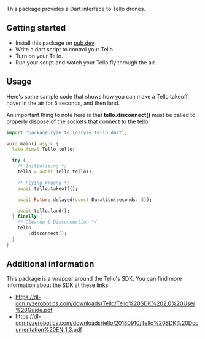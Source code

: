 This package provides a Dart interface to Tello drones.

## Getting started

* Install this package on [pub.dev](https://pub.dev/packages/ryze_tello).
* Write a dart script to control your Tello.
* Turn on your Tello.
* Run your script and watch your Tello fly through the air.

## Usage

Here's some sample code that shows how you can make a Tello takeoff,
hover in the air for 5 seconds, and then land. 

An important thing to note here is that **tello.disconnect()** must be called 
to properly dispose of the sockets that connect to the tello.

```dart
import 'package:ryze_tello/ryze_tello.dart';

void main() async {
  late final Tello tello;

  try {
    /* Initializing */
    tello = await Tello.tello();

    /* Flying Around */
    await tello.takeoff();

    await Future.delayed(const Duration(seconds: 5));

    await tello.land();
  } finally {
    /* Cleanup & Disconnection */
    tello
        .disconnect(); 
  }
}
```

## Additional information

This package is a wrapper around the Tello's SDK.
You can find more information about the SDK at these links.

* https://dl-cdn.ryzerobotics.com/downloads/Tello/Tello%20SDK%202.0%20User%20Guide.pdf
* https://dl-cdn.ryzerobotics.com/downloads/tello/20180910/Tello%20SDK%20Documentation%20EN_1.3.pdf